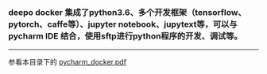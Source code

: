 ### deepo docker 集成了python3.6、多个开发框架（tensorflow、pytorch、caffe等）、jupyter notebook、jupytext等，可以与 pycharm IDE 结合，使用sftp进行python程序的开发、调试等。
---

参看本目录下的 [pycharm_docker.pdf](https://github.com/jamess010/AIOpen/blob/master/algorithm/DL/frameworks/deepo/pycharm_docker.pdf)
